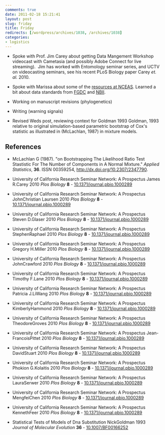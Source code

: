 ```yaml
---
comments: true
date: 2011-02-18 15:21:41
layout: post
slug: friday
title: Friday
redirects: [/wordpress/archives/1038, /archives/1038]
categories:
- logistics
---
```



	
  * Spoke with Prof. Jim Carey about getting Data Mangement Workshop videocast with Cametasia (and possibly Adobe Connect for live streaming).  Jim has worked with Entomology seminar series, and UCTV on videocasting seminars, see his recent PLoS Biology paper Carey _et. al._ 2010.



	
  * Spoke with Marissa about some of the [resources at NCEAS](http://www.nceas.ucsb.edu/ecoinfo/tools). Learned a bit about data standards from [FGDC](http://www.nbii.gov/portal/server.pt?open=512&objID=236&mode=2&cached=true) and [NBII](http://www.nbii.gov).



	
  * Working on manuscript revisions (phylogenetics)

	
  * Writing (warning signals)

	
  * Revised Weds post, reviewing context for Goldman 1993 Goldman, 1993 relative to original simulation-based parametric bootstrap of Cox's statistic as illustrated in (McLachlan, 1987) in mixture models.



## References


- McLachlan G (1987).
"on Bootstrapping The Likelihood Ratio Test Stastistic For The Number of Components in A Normal Mixture."
*Applied Statistics*, **36**.
ISSN 00359254, <a href="http://dx.doi.org/10.2307/2347790">http://dx.doi.org/10.2307/2347790</a>.



-  University of California Research Seminar Network: A Prospectus James R.Carey 2010 *Plos Biology* **8**   - [10.1371/journal.pbio.1000289](http://dx.doi.org/10.1371/journal.pbio.1000289)
-  University of California Research Seminar Network: A Prospectus JohnChristian Laursen 2010 *Plos Biology* **8**   - [10.1371/journal.pbio.1000289](http://dx.doi.org/10.1371/journal.pbio.1000289)
-  University of California Research Seminar Network: A Prospectus Steven D.Glaser 2010 *Plos Biology* **8**   - [10.1371/journal.pbio.1000289](http://dx.doi.org/10.1371/journal.pbio.1000289)
-  University of California Research Seminar Network: A Prospectus StephenRaphael 2010 *Plos Biology* **8**   - [10.1371/journal.pbio.1000289](http://dx.doi.org/10.1371/journal.pbio.1000289)
-  University of California Research Seminar Network: A Prospectus Gregory H.Miller 2010 *Plos Biology* **8**   - [10.1371/journal.pbio.1000289](http://dx.doi.org/10.1371/journal.pbio.1000289)
-  University of California Research Seminar Network: A Prospectus JohnCrawford 2010 *Plos Biology* **8**   - [10.1371/journal.pbio.1000289](http://dx.doi.org/10.1371/journal.pbio.1000289)
-  University of California Research Seminar Network: A Prospectus Timothy F.Lane 2010 *Plos Biology* **8**   - [10.1371/journal.pbio.1000289](http://dx.doi.org/10.1371/journal.pbio.1000289)
-  University of California Research Seminar Network: A Prospectus Patricia J.LiWang 2010 *Plos Biology* **8**   - [10.1371/journal.pbio.1000289](http://dx.doi.org/10.1371/journal.pbio.1000289)
-  University of California Research Seminar Network: A Prospectus KimberlyHammond 2010 *Plos Biology* **8**   - [10.1371/journal.pbio.1000289](http://dx.doi.org/10.1371/journal.pbio.1000289)
-  University of California Research Seminar Network: A Prospectus TheodoreGroves 2010 *Plos Biology* **8**   - [10.1371/journal.pbio.1000289](http://dx.doi.org/10.1371/journal.pbio.1000289)
-  University of California Research Seminar Network: A Prospectus Jean-FrancoisPittet 2010 *Plos Biology* **8**   - [10.1371/journal.pbio.1000289](http://dx.doi.org/10.1371/journal.pbio.1000289)
-  University of California Research Seminar Network: A Prospectus DavidStuart 2010 *Plos Biology* **8**   - [10.1371/journal.pbio.1000289](http://dx.doi.org/10.1371/journal.pbio.1000289)
-  University of California Research Seminar Network: A Prospectus Phokion G.Kolaitis 2010 *Plos Biology* **8**   - [10.1371/journal.pbio.1000289](http://dx.doi.org/10.1371/journal.pbio.1000289)
-  University of California Research Seminar Network: A Prospectus LauraSerwer 2010 *Plos Biology* **8**   - [10.1371/journal.pbio.1000289](http://dx.doi.org/10.1371/journal.pbio.1000289)
-  University of California Research Seminar Network: A Prospectus MengfeiChen 2010 *Plos Biology* **8**   - [10.1371/journal.pbio.1000289](http://dx.doi.org/10.1371/journal.pbio.1000289)
-  University of California Research Seminar Network: A Prospectus KennethFeer 2010 *Plos Biology* **8**   - [10.1371/journal.pbio.1000289](http://dx.doi.org/10.1371/journal.pbio.1000289)
-  Statistical Tests of Models of Dna Substitution NickGoldman 1993 *Journal of Molecular Evolution* **36**   - [10.1007/BF00166252](http://dx.doi.org/10.1007/BF00166252)
